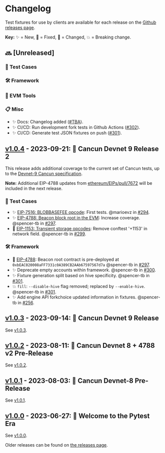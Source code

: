 # Changelog

Test fixtures for use by clients are available for each release on the [Github releases page](https://github.com/ethereum/execution-spec-tests/releases).

**Key:** ✨ = New, 🐞 = Fixed, 🔀 = Changed, 💥 = Breaking change.

## 🔜 [Unreleased]

### 🧪 Test Cases

### 🛠️ Framework

### 🔧 EVM Tools

### 📋 Misc

- ✨ Docs: Changelog added ([#TBA](https://github.com/ethereum/execution-spec-tests/pull/305)).
- ✨ CI/CD: Run development fork tests in Github Actions ([#302](https://github.com/ethereum/execution-spec-tests/pull/302)).
- ✨ CI/CD: Generate test JSON fixtures on push ([#301](https://github.com/ethereum/execution-spec-tests/pull/303)).

## [v1.0.4](https://github.com/ethereum/execution-spec-tests/releases/tag/v1.0.4) - 2023-09-21: 🐍 Cancun Devnet 9 Release 2

This release adds additional coverage to the current set of Cancun tests, up to the [Devnet-9 Cancun specification](https://notes.ethereum.org/@ethpandaops/dencun-devnet-9).

**Note:** Additional EIP-4788 updates from [ethereum/EIPs/pull/7672](https://github.com/ethereum/EIPs/pull/7672) will be included in the next release.

### 🧪 Test Cases

- ✨ [EIP-7516: BLOBBASEFEE opcode](https://eips.ethereum.org/EIPS/eip-7516): First tests. @marioevz in [#294](https://github.com/ethereum/execution-spec-tests/pull/294).
- ✨ [EIP-4788: Beacon block root in the EVM](https://eips.ethereum.org/EIPS/eip-4788): Increase coverage. @spencer-tb in [#297](https://github.com/ethereum/execution-spec-tests/pull/297).
- 🐞 [EIP-1153: Transient storage opcodes](https://eips.ethereum.org/EIPS/eip-1153): Remove conftest '+1153' in network field. @spencer-tb in [#299](https://github.com/ethereum/execution-spec-tests/pull/299).

### 🛠️ Framework

- 🔀 [EIP-4788](https://eips.ethereum.org/EIPS/eip-4788): Beacon root contract is pre-deployed at `0xbEAC020008aFF7331c0A389CB2AAb67597567d7a` @spencer-tb in [#297](https://github.com/ethereum/execution-spec-tests/pull/297).
- ✨ Deprecate empty accounts within framework. @spencer-tb in [#300](https://github.com/ethereum/execution-spec-tests/pull/300).
- ✨ Fixture generation split based on hive specificity. @spencer-tb in [#301](https://github.com/ethereum/execution-spec-tests/pull/301).
- 💥 `fill`: `--disable-hive` flag removed; replaced by `--enable-hive`. @spencer-tb in [#301](https://github.com/ethereum/execution-spec-tests/pull/301).
- ✨ Add engine API forkchoice updated information in fixtures. @spencer-tb in [#256](https://github.com/ethereum/execution-spec-tests/pull/256).

## [v1.0.3](https://github.com/ethereum/execution-spec-tests/releases/tag/v1.0.3) - 2023-09-14: 🐍 Cancun Devnet 9 Release

See [v1.0.3](https://github.com/ethereum/execution-spec-tests/releases/tag/v1.0.3).

## [v1.0.2](https://github.com/ethereum/execution-spec-tests/releases/tag/v1.0.2) - 2023-08-11: 🐍 Cancun Devnet 8 + 4788 v2 Pre-Release

See [v1.0.2](https://github.com/ethereum/execution-spec-tests/releases/tag/v1.0.2).

## [v1.0.1](https://github.com/ethereum/execution-spec-tests/releases/tag/v1.0.1) - 2023-08-03: 🐍 Cancun Devnet-8 Pre-Release

See [v1.0.1](https://github.com/ethereum/execution-spec-tests/releases/tag/v1.0.1).

## [v1.0.0](https://github.com/ethereum/execution-spec-tests/releases/tag/v1.0.0) - 2023-06-27: 🧪 Welcome to the Pytest Era

See [v1.0.0](https://github.com/ethereum/execution-spec-tests/releases/tag/v1.0.0).

Older releases can be found on [the releases page](https://github.com/ethereum/execution-spec-tests/releases).
